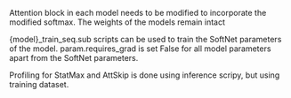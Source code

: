 Attention block in each model needs to be modified to incorporate the modified softmax. 
The weights of the models remain intact

{model}_train_seq.sub scripts can be used to train the SoftNet parameters of the model. 
param.requires_grad is set False for all model parameters apart from the SoftNet parameters. 

Profiling for StatMax and AttSkip is done using inference scripy, but using training dataset. 

